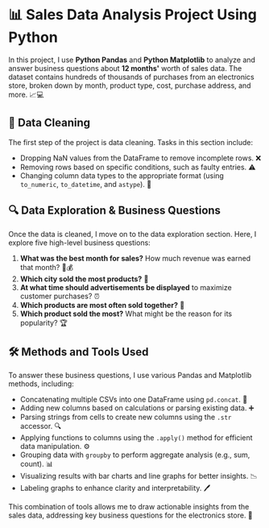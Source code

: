 # 📊 Sales Data Analysis Project Using Python

In this project, I use **Python Pandas** and **Python Matplotlib** to analyze and answer business questions about **12 months'** worth of sales data. The dataset contains hundreds of thousands of purchases from an electronics store, broken down by month, product type, cost, purchase address, and more. 📈💻

## 🧹 Data Cleaning

The first step of the project is data cleaning. Tasks in this section include:

- Dropping NaN values from the DataFrame to remove incomplete rows. ❌
- Removing rows based on specific conditions, such as faulty entries. ⚠️
- Changing column data types to the appropriate format (using `to_numeric`, `to_datetime`, and `astype`). 🔄

## 🔍 Data Exploration & Business Questions

Once the data is cleaned, I move on to the data exploration section. Here, I explore five high-level business questions:

1. **What was the best month for sales?** How much revenue was earned that month? 📅💰
2. **Which city sold the most products?** 🌆
3. **At what time should advertisements be displayed** to maximize customer purchases? ⏰
4. **Which products are most often sold together?** 🔗
5. **Which product sold the most?** What might be the reason for its popularity? 🏆

## 🛠️ Methods and Tools Used

To answer these business questions, I use various Pandas and Matplotlib methods, including:

- Concatenating multiple CSVs into one DataFrame using `pd.concat`. 📂
- Adding new columns based on calculations or parsing existing data. ➕
- Parsing strings from cells to create new columns using the `.str` accessor. 🔍
- Applying functions to columns using the `.apply()` method for efficient data manipulation. ⚙️
- Grouping data with `groupby` to perform aggregate analysis (e.g., sum, count). 📊
- Visualizing results with bar charts and line graphs for better insights. 📉
- Labeling graphs to enhance clarity and interpretability. 🖊️

This combination of tools allows me to draw actionable insights from the sales data, addressing key business questions for the electronics store. 🚀
